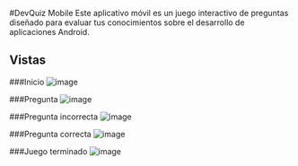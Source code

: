 #DevQuiz Mobile
Este aplicativo móvil es un juego interactivo de preguntas diseñado para evaluar tus conocimientos sobre el desarrollo de aplicaciones Android.

## Vistas
###Inicio
![image](https://github.com/user-attachments/assets/075349cb-8bd2-4038-acd7-a0d2c33d078f)

###Pregunta
![image](https://github.com/user-attachments/assets/6ae82900-e94f-4c1a-b251-a91d7ee0ec57)

###Pregunta incorrecta
![image](https://github.com/user-attachments/assets/098885ba-a491-437e-a4f1-fbf5c2e3cef2)

###Pregunta correcta
![image](https://github.com/user-attachments/assets/390fa38f-d4a4-4d06-87b1-5dbcf00e5b2c)

###Juego terminado
![image](https://github.com/user-attachments/assets/16a2c81e-bec3-4605-a74a-16c32d1dd7c5)

